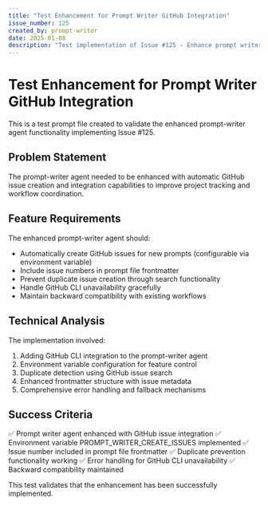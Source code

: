 ```yaml
---
title: "Test Enhancement for Prompt Writer GitHub Integration"
issue_number: 125
created_by: prompt-writer
date: 2025-01-08
description: "Test implementation of Issue #125 - Enhance prompt writer agent to include issue number in prompt files"
---
```


# Test Enhancement for Prompt Writer GitHub Integration

This is a test prompt file created to validate the enhanced prompt-writer agent functionality implementing Issue #125.

## Problem Statement

The prompt-writer agent needed to be enhanced with automatic GitHub issue creation and integration capabilities to improve project tracking and workflow coordination.

## Feature Requirements

The enhanced prompt-writer agent should:
- Automatically create GitHub issues for new prompts (configurable via environment variable)
- Include issue numbers in prompt file frontmatter
- Prevent duplicate issue creation through search functionality
- Handle GitHub CLI unavailability gracefully
- Maintain backward compatibility with existing workflows

## Technical Analysis

The implementation involved:
1. Adding GitHub CLI integration to the prompt-writer agent
2. Environment variable configuration for feature control
3. Duplicate detection using GitHub issue search
4. Enhanced frontmatter structure with issue metadata
5. Comprehensive error handling and fallback mechanisms

## Success Criteria

✅ Prompt writer agent enhanced with GitHub issue integration
✅ Environment variable PROMPT_WRITER_CREATE_ISSUES implemented
✅ Issue number included in prompt file frontmatter
✅ Duplicate prevention functionality working
✅ Error handling for GitHub CLI unavailability
✅ Backward compatibility maintained

This test validates that the enhancement has been successfully implemented.
